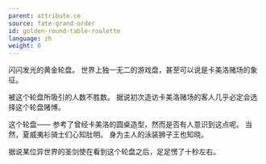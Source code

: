 ```yaml
---
parent: attribute.ce
source: fate-grand-order
id: golden-round-table-roulette
language: zh
weight: 0
---
```


闪闪发光的黄金轮盘。
世界上独一无二的游戏盘，甚至可以说是卡美洛赌场的象征。

被这个轮盘所吸引的人数不胜数。
据说初次造访卡美洛赌场的客人几乎必定会选择这个轮盘赌博。

这个轮盘——
参考了曾经卡美洛的圆桌造型，然而是否有人意识到这点呢。
当然，夏威夷衫骑士们心知肚明。
身为主人的泳装狮子王也知晓。

据说某位异世界的圣剑使在看到这个轮盘之后，足足愣了十秒左右。
